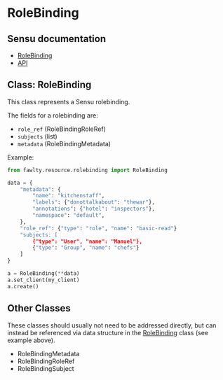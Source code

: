 # RoleBinding

## Sensu documentation

  * [RoleBinding](https://docs.sensu.io/sensu-go/latest/operations/control-access/rbac/#role-bindings)
  * [API](https://docs.sensu.io/sensu-go/latest/api/core/role-bindings/)

## Class: RoleBinding

This class represents a Sensu rolebinding.  

The fields for a rolebinding are:

  * `role_ref` (RoleBindingRoleRef)
  * `subjects` (list)
  * `metadata` (RoleBindingMetadata)

Example:

```python
from fawlty.resource.rolebinding import RoleBinding

data = {
    "metadata": {
        "name": "kitchenstaff",
        "labels": {"donottalkabout": "thewar"},
        "annotations": {"hotel": "inspectors"},
        "namespace": "default",
    }, 
    "role_ref": {"type": "role", "name": "basic-read"}
    "subjects: [
        {"type": "User", "name": "Manuel"},
        {"type": "Group", "name": "chefs"}
    ]
}

a = RoleBinding(**data)
a.set_client(my_client)
a.create()
```

## Other Classes

These classes should usually not need to be addressed directly, but can instead be referenced via data structure in the [RoleBinding](#class_rolebinding) class (see example above).

  * RoleBindingMetadata
  * RoleBindingRoleRef
  * RoleBindingSubject